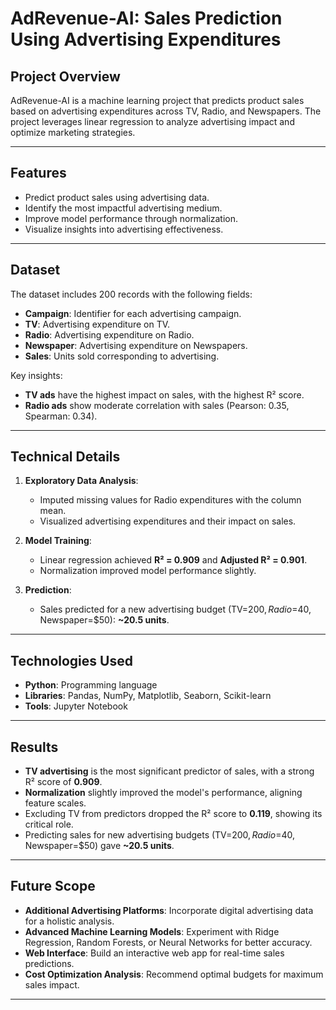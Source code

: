 # **AdRevenue-AI: Sales Prediction Using Advertising Expenditures**

## **Project Overview**
AdRevenue-AI is a machine learning project that predicts product sales based on advertising expenditures across TV, Radio, and Newspapers. The project leverages linear regression to analyze advertising impact and optimize marketing strategies.

---

## **Features**
- Predict product sales using advertising data.
- Identify the most impactful advertising medium.
- Improve model performance through normalization.
- Visualize insights into advertising effectiveness.

---

## **Dataset**
The dataset includes 200 records with the following fields:
- **Campaign**: Identifier for each advertising campaign.
- **TV**: Advertising expenditure on TV.
- **Radio**: Advertising expenditure on Radio.
- **Newspaper**: Advertising expenditure on Newspapers.
- **Sales**: Units sold corresponding to advertising.

Key insights:
- **TV ads** have the highest impact on sales, with the highest R² score.
- **Radio ads** show moderate correlation with sales (Pearson: 0.35, Spearman: 0.34).

---

## **Technical Details**
1. **Exploratory Data Analysis**:
   - Imputed missing values for Radio expenditures with the column mean.
   - Visualized advertising expenditures and their impact on sales.

2. **Model Training**:
   - Linear regression achieved **R² = 0.909** and **Adjusted R² = 0.901**.
   - Normalization improved model performance slightly.

3. **Prediction**:
   - Sales predicted for a new advertising budget (TV=$200, Radio=$40, Newspaper=$50): **~20.5 units**.

---

## **Technologies Used**
- **Python**: Programming language
- **Libraries**: Pandas, NumPy, Matplotlib, Seaborn, Scikit-learn
- **Tools**: Jupyter Notebook

---

## **Results**
- **TV advertising** is the most significant predictor of sales, with a strong R² score of **0.909**.
- **Normalization** slightly improved the model's performance, aligning feature scales.
- Excluding TV from predictors dropped the R² score to **0.119**, showing its critical role.
- Predicting sales for new advertising budgets (TV=$200, Radio=$40, Newspaper=$50) gave **~20.5 units**.

---

## **Future Scope**
- **Additional Advertising Platforms**: Incorporate digital advertising data for a holistic analysis.
- **Advanced Machine Learning Models**: Experiment with Ridge Regression, Random Forests, or Neural Networks for better accuracy.
- **Web Interface**: Build an interactive web app for real-time sales predictions.
- **Cost Optimization Analysis**: Recommend optimal budgets for maximum sales impact.

---

